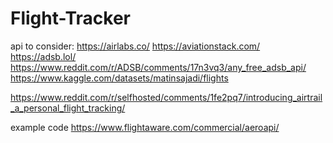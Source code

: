 # Flight-Tracker
api to consider:
https://airlabs.co/
https://aviationstack.com/
https://adsb.lol/
https://www.reddit.com/r/ADSB/comments/17n3vq3/any_free_adsb_api/
https://www.kaggle.com/datasets/matinsajadi/flights

https://www.reddit.com/r/selfhosted/comments/1fe2pq7/introducing_airtrail_a_personal_flight_tracking/

example code
https://www.flightaware.com/commercial/aeroapi/